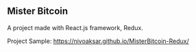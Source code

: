 ## Mister Bitcoin

A project made with React.js framework, Redux.

Project Sample: https://nivoaksar.github.io/MisterBitcoin-Redux/
